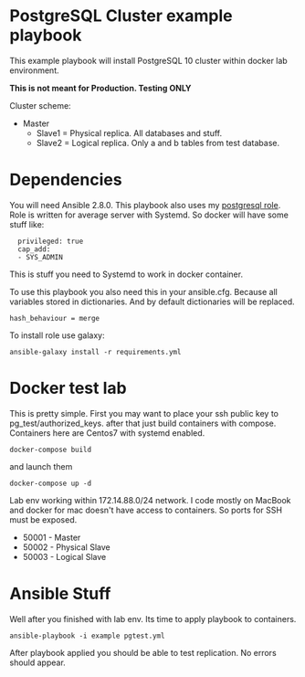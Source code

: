 PostgreSQL Cluster example playbook
======

This example playbook will install PostgreSQL 10 cluster within docker lab environment.

**This is not meant for Production. Testing ONLY**

Cluster scheme:
  - Master
    - Slave1 = Physical replica. All databases and stuff.
    - Slave2 = Logical replica. Only a and b tables from test database.

Dependencies
=====
You will need Ansible 2.8.0.
This playbook also uses my [postgresql role](https://github.com/EvilGn0me/postgresql-role).
Role is written for average server with Systemd. So docker will have some stuff like:
~~~~    
  privileged: true
  cap_add:
  - SYS_ADMIN
~~~~
This is stuff you need to Systemd to work in docker container.

To use this playbook you also need this in your ansible.cfg. Because all variables stored in dictionaries.
And by default dictionaries will be replaced.
~~~~
hash_behaviour = merge
~~~~

To install role use galaxy:
~~~~
ansible-galaxy install -r requirements.yml
~~~~

Docker test lab
=====
This is pretty simple. First you may want to place your ssh public key to pg_test/authorized_keys.
after that just build containers with compose.
Containers here are Centos7 with systemd enabled.
~~~~
docker-compose build
~~~~
and launch them
~~~~
docker-compose up -d
~~~~
Lab env working within 172.14.88.0/24 network. I code mostly on MacBook and docker for mac doesn't have access to containers.
So ports for SSH must be exposed.
- 50001 - Master
- 50002 - Physical Slave
- 50003 - Logical Slave

Ansible Stuff
=====
Well after you finished with lab env.
Its time to apply playbook to containers.

~~~~
ansible-playbook -i example pgtest.yml
~~~~

After playbook applied you should be able to test replication. No errors should appear.
